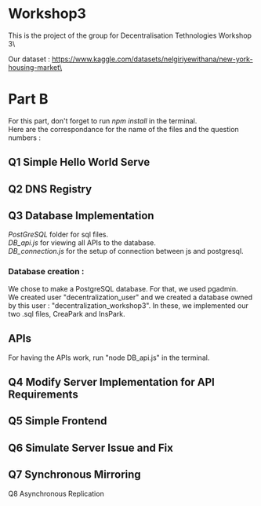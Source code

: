 # Workshop3
This is the project of the group for Decentralisation Tethnologies Workshop 3\

Our dataset :
https://www.kaggle.com/datasets/nelgiriyewithana/new-york-housing-market\




# Part B

For this part, don't forget to run *npm install* in the terminal.\
Here are the correspondance for the name of the files and the question numbers :

## Q1 Simple Hello World Serve

## Q2 DNS Registry

## Q3 Database Implementation
*PostGreSQL* folder for sql files.\
*DB_api.js* for viewing all APIs to the database.\
*DB_connection.js* for the setup of connection between js and postgresql.

### Database creation :

We chose to make a PostgreSQL database. For that, we used pgadmin.\
We created  user "decentralization_user" and we created a database owned by this user : "decentralization_workshop3".
In these, we implemented our two .sql files, CreaPark and InsPark.

## APIs

For having the APIs work, run "node DB_api.js" in the terminal.

## Q4 Modify Server Implementation for API Requirements

## Q5 Simple Frontend

## Q6 Simulate Server Issue and Fix

## Q7 Synchronous Mirroring

Q8 Asynchronous Replication
